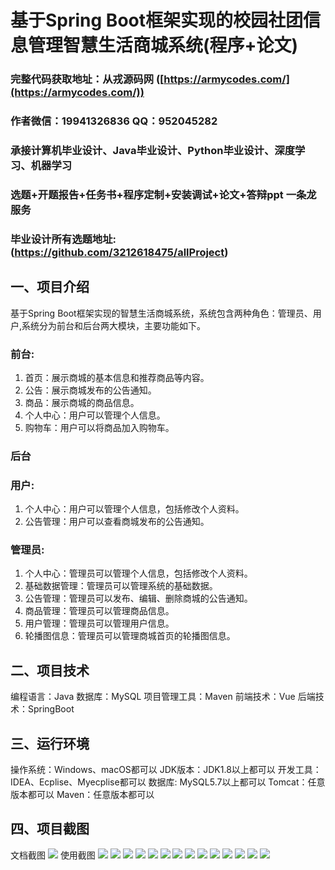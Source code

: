基于Spring Boot框架实现的校园社团信息管理智慧生活商城系统(程序+论文)
=
###  完整代码获取地址：从戎源码网 ([https://armycodes.com/](https://armycodes.com/))
###  作者微信：19941326836  QQ：952045282 
###  承接计算机毕业设计、Java毕业设计、Python毕业设计、深度学习、机器学习
###  选题+开题报告+任务书+程序定制+安装调试+论文+答辩ppt 一条龙服务
###  毕业设计所有选题地址:(https://github.com/3212618475/allProject)


一、项目介绍
---
基于Spring Boot框架实现的智慧生活商城系统，系统包含两种角色：管理员、用户,系统分为前台和后台两大模块，主要功能如下。
### 前台:
1. 首页：展示商城的基本信息和推荐商品等内容。
2. 公告：展示商城发布的公告通知。
3. 商品：展示商城的商品信息。
4. 个人中心：用户可以管理个人信息。
5. 购物车：用户可以将商品加入购物车。

 
### 后台
### 用户:
1. 个人中心：用户可以管理个人信息，包括修改个人资料。
2. 公告管理：用户可以查看商城发布的公告通知。
  
### 管理员:
1. 个人中心：管理员可以管理个人信息，包括修改个人资料。
2. 基础数据管理：管理员可以管理系统的基础数据。
3. 公告管理：管理员可以发布、编辑、删除商城的公告通知。
4. 商品管理：管理员可以管理商品信息。
5. 用户管理：管理员可以管理用户信息。
6. 轮播图信息：管理员可以管理商城首页的轮播图信息。


  
二、项目技术
---
编程语言：Java
数据库：MySQL
项目管理工具：Maven
前端技术：Vue
后端技术：SpringBoot

三、运行环境
---
操作系统：Windows、macOS都可以
JDK版本：JDK1.8以上都可以
开发工具：IDEA、Ecplise、Myecplise都可以
数据库: MySQL5.7以上都可以
Tomcat：任意版本都可以
Maven：任意版本都可以

四、项目截图
---
文档截图
![](limage/2.png)
使用截图
![](image/1.png)
![](image/2.png)
![](image/3.png)
![](image/4.png)
![](image/5.png)
![](image/6.png)
![](image/7.png)
![](image/8.png)
![](image/9.png)
![](image/10.png)
![](image/11.png)
![](image/12.png)
![](image/13.png)
![](image/14.png)
